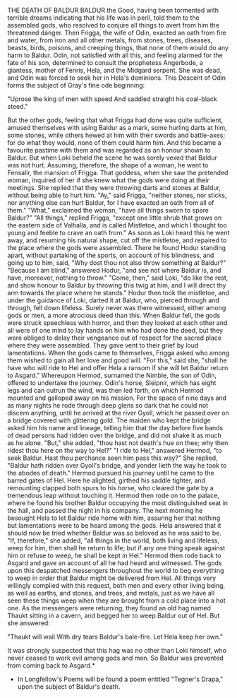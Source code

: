 THE DEATH OF BALDUR
  BALDUR the Good, having been tormented with terrible dreams
  indicating that his life was in peril, told them to the assembled
  gods, who resolved to conjure all things to avert from him the
  threatened danger. Then Frigga, the wife of Odin, exacted an oath from
  fire and water, from iron and all other metals, from stones, trees,
  diseases, beasts, birds, poisons, and creeping things, that none of
  them would do any harm to Baldur. Odin, not satisfied with all this,
  and feeling alarmed for the fate of his son, determined to consult the
  prophetess Angerbode, a giantess, mother of Fenris, Hela, and the
  Midgard serpent. She was dead, and Odin was forced to seek her in
  Hela's dominions. This Descent of Odin forms the subject of Gray's
  fine ode beginning:

  "Uprose the king of men with speed
  And saddled straight his coal-black steed."

  But the other gods, feeling that what Frigga had done was quite
  sufficient, amused themselves with using Baldur as a mark, some
  hurling darts at him, some stones, while others hewed at him with
  their swords and battle-axes; for do what they would, none of them
  could harm him. And this became a favourite pastime with them and
  was regarded as an honour shown to Baldur. But when Loki beheld the
  scene he was sorely vexed that Baldur was not hurt. Assuming,
  therefore, the shape of a woman, he went to Fensalir, the mansion of
  Frigga. That goddess, when she saw the pretended woman, inquired of
  her if she knew what the gods were doing at their meetings. She
  replied that they were throwing darts and stones at Baldur, without
  being able to hurt him. "Ay," said Frigga, "neither stones, nor
  sticks, nor anything else can hurt Baldur, for I have exacted an
  oath from all of them." "What," exclaimed the woman, "have all
  things sworn to spare Baldur?" "All things," replied Frigga, "except
  one little shrub that grows on the eastern side of Valhalla, and is
  called Mistletoe, and which I thought too young and feeble to crave an
  oath from."
  As soon as Loki heard this he went away, and resuming his natural
  shape, cut off the mistletoe, and repaired to the place where the gods
  were assembled. There he found Hodur standing apart, without partaking
  of the sports, on account of his blindness, and going up to him, said,
  "Why dost thou not also throw something at Baldur?"
  "Because I am blind," answered Hodur, "and see not where Baldur
  is, and have, moreover, nothing to throw."
  "Come, then," said Loki, "do like the rest, and show honour to
  Baldur by throwing this twig at him, and I will direct thy arm towards
  the place where he stands."
  Hodur then took the mistletoe, and under the guidance of Loki,
  darted it at Baldur, who, pierced through and through, fell down
  lifeless. Surely never was there witnessed, either among gods or
  men, a more atrocious deed than this. When Baldur fell, the gods
  were struck speechless with horror, and then they looked at each other
  and all were of one mind to lay hands on him who had done the deed,
  but they were obliged to delay their vengeance out of respect for
  the sacred place where they were assembled. They gave vent to their
  grief by loud lamentations. When the gods came to themselves, Frigga
  asked who among them wished to gain all her love and good will. "For
  this," said she, "shall he have who will ride to Hel and offer Hela
  a ransom if she will let Baldur return to Asgard." Whereupon Hermod,
  surnamed the Nimble, the son of Odin, offered to undertake the
  journey. Odin's horse, Sleipnir, which has eight legs and can outrun
  the wind, was then led forth, on which Hermod mounted and galloped
  away on his mission. For the space of nine days and as many nights
  he rode through deep glens so dark that he could not discern anything,
  until he arrived at the river Gyoll, which he passed over on a
  bridge covered with glittering gold. The maiden who kept the bridge
  asked him his name and lineage, telling him that the day before five
  bands of dead persons had ridden over the bridge, and did not shake it
  as much as he alone. "But," she added, "thou hast not death's hue on
  thee; why then ridest thou here on the way to Hel?"
  "I ride to Hel," answered Hermod, "to seek Baldur. Hast thou
  perchance seen him pass this way?"
  She replied, "Baldur hath ridden over Gyoll's bridge, and yonder
  lieth the way he took to the abodes of death."
  Hermod pursued his journey until he came to the barred gates of Hel.
  Here he alighted, girthed his saddle tighter, and remounting clapped
  both spurs to his horse, who cleared the gate by a tremendous leap
  without touching it. Hermod then rode on to the palace, where he found
  his brother Baldur occupying the most distinguished seat in the
  hall, and passed the night in his company. The next morning he
  besought Hela to let Baldur ride home with him, assuring her that
  nothing but lamentations were to be heard among the gods. Hela
  answered that it should now be tried whether Baldur was so beloved
  as he was said to be. "If, therefore," she added, "all things in the
  world, both living and lifeless, weep for him, then shall he return to
  life; but if any one thing speak against him or refuse to weep, he
  shall be kept in Hel."
  Hermod then rode back to Asgard and gave an account of all he had
  heard and witnessed.
  The gods upon this despatched messengers throughout the world to beg
  everything to weep in order that Baldur might be delivered from Hel.
  All things very willingly complied with this request, both men and
  every other living being, as well as earths, and stones, and trees,
  and metals, just as we have all seen these things weep when they are
  brought from a cold place into a hot one. As the messengers were
  returning, they found an old hag named Thaukt sitting in a cavern, and
  begged her to weep Baldur out of Hel. But she answered:

  "Thaukt will wail
  With dry tears
  Baldur's bale-fire.
  Let Hela keep her own."

  It was strongly suspected that this hag was no other than Loki
  himself, who never ceased to work evil among gods and men. So Baldur
  was prevented from coming back to Asgard.*

  * In Longfellow's Poems will be found a poem entitled "Tegner's
  Drapa," upon the subject of Baldur's death.